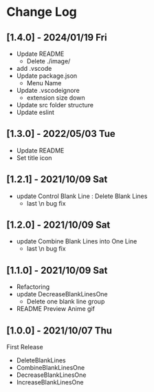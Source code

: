 # Change Log

## [1.4.0] - 2024/01/19 Fri
- Update README
  - Delete ./image/
- add .vscode
- Update package.json
  - Menu Name
- Update .vscodeignore
  - extension size down
- Update src folder structure
- Update eslint

## [1.3.0] - 2022/05/03 Tue
- Update README
- Set title icon

## [1.2.1] - 2021/10/09 Sat
- update Control Blank Line : Delete Blank Lines
  - last \n bug fix

## [1.2.0] - 2021/10/09 Sat
- update Combine Blank Lines into One Line
  - last \n bug fix

## [1.1.0] - 2021/10/09 Sat
- Refactoring
- update DecreaseBlankLinesOne
  - Delete one blank line group
- README Preview Anime gif

## [1.0.0] - 2021/10/07 Thu

First Release

- DeleteBlankLines
- CombineBlankLinesOne
- DecreaseBlankLinesOne
- IncreaseBlankLinesOne

